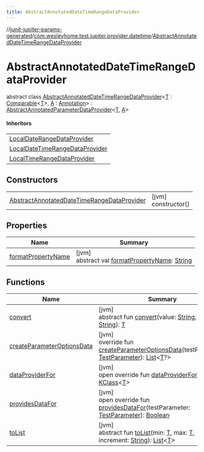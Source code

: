 ```yaml
---
title: AbstractAnnotatedDateTimeRangeDataProvider
---
```

//[junit-jupiter-params-generated](../../../index.html)/[com.wesleyhome.test.jupiter.provider.datetime](../index.html)/[AbstractAnnotatedDateTimeRangeDataProvider](index.html)



# AbstractAnnotatedDateTimeRangeDataProvider

abstract class [AbstractAnnotatedDateTimeRangeDataProvider](index.html)&lt;[T](index.html) : [Comparable](https://kotlinlang.org/api/latest/jvm/stdlib/kotlin/-comparable/index.html)&lt;[T](index.html)&gt;, [A](index.html) : [Annotation](https://kotlinlang.org/api/latest/jvm/stdlib/kotlin/-annotation/index.html)&gt; : [AbstractAnnotatedParameterDataProvider](../../com.wesleyhome.test.jupiter.provider/-abstract-annotated-parameter-data-provider/index.html)&lt;[T](index.html), [A](index.html)&gt; 

#### Inheritors


| |
|---|
| [LocalDateRangeDataProvider](../-local-date-range-data-provider/index.html) |
| [LocalDateTimeRangeDataProvider](../-local-date-time-range-data-provider/index.html) |
| [LocalTimeRangeDataProvider](../-local-time-range-data-provider/index.html) |


## Constructors


| | |
|---|---|
| [AbstractAnnotatedDateTimeRangeDataProvider](-abstract-annotated-date-time-range-data-provider.html) | [jvm]<br>constructor() |


## Properties


| Name | Summary |
|---|---|
| [formatPropertyName](format-property-name.html) | [jvm]<br>abstract val [formatPropertyName](format-property-name.html): [String](https://kotlinlang.org/api/latest/jvm/stdlib/kotlin/-string/index.html) |


## Functions


| Name | Summary |
|---|---|
| [convert](convert.html) | [jvm]<br>abstract fun [convert](convert.html)(value: [String](https://kotlinlang.org/api/latest/jvm/stdlib/kotlin/-string/index.html), format: [String](https://kotlinlang.org/api/latest/jvm/stdlib/kotlin/-string/index.html)): [T](index.html) |
| [createParameterOptionsData](create-parameter-options-data.html) | [jvm]<br>override fun [createParameterOptionsData](create-parameter-options-data.html)(testParameter: [TestParameter](../../com.wesleyhome.test.jupiter.provider/-test-parameter/index.html)): [List](https://kotlinlang.org/api/latest/jvm/stdlib/kotlin.collections/-list/index.html)&lt;[T](index.html)?&gt; |
| [dataProviderFor](../../com.wesleyhome.test.jupiter.provider/-abstract-parameter-data-provider/data-provider-for.html) | [jvm]<br>open override fun [dataProviderFor](../../com.wesleyhome.test.jupiter.provider/-abstract-parameter-data-provider/data-provider-for.html)(): [KClass](https://kotlinlang.org/api/latest/jvm/stdlib/kotlin.reflect/-k-class/index.html)&lt;[T](index.html)&gt; |
| [providesDataFor](../../com.wesleyhome.test.jupiter.provider/-abstract-annotated-parameter-data-provider/provides-data-for.html) | [jvm]<br>open override fun [providesDataFor](../../com.wesleyhome.test.jupiter.provider/-abstract-annotated-parameter-data-provider/provides-data-for.html)(testParameter: [TestParameter](../../com.wesleyhome.test.jupiter.provider/-test-parameter/index.html)): [Boolean](https://kotlinlang.org/api/latest/jvm/stdlib/kotlin/-boolean/index.html) |
| [toList](to-list.html) | [jvm]<br>abstract fun [toList](to-list.html)(min: [T](index.html), max: [T](index.html), increment: [String](https://kotlinlang.org/api/latest/jvm/stdlib/kotlin/-string/index.html)): [List](https://kotlinlang.org/api/latest/jvm/stdlib/kotlin.collections/-list/index.html)&lt;[T](index.html)&gt; |

